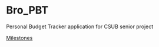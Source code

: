 # Bro_PBT
Personal Budget Tracker application for CSUB senior project

[Milestones](./Milestones.md)
